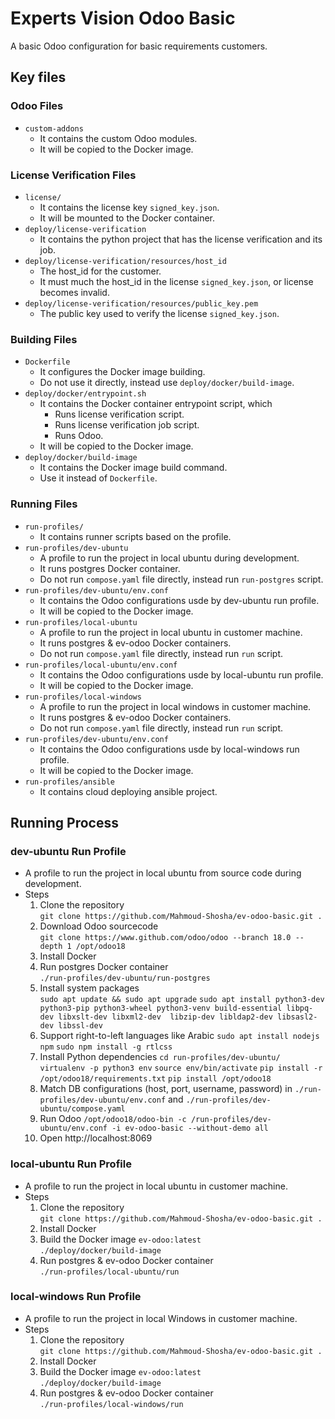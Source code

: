 
# Experts Vision Odoo Basic  
  
A basic Odoo configuration for basic requirements customers.

## Key files

### Odoo Files

- `custom-addons`
  - It contains the custom Odoo modules.
  - It will be copied to the Docker image.

### License Verification Files

- `license/`
  - It contains the license key `signed_key.json`.
  - It will be mounted to the Docker container.
- `deploy/license-verification`
  - It contains the python project that has the license verification and its job.
- `deploy/license-verification/resources/host_id`
  - The host_id for the customer.
  - It must much the host_id in the license `signed_key.json`, or license becomes invalid.
- `deploy/license-verification/resources/public_key.pem`
  - The public key used to verify the license `signed_key.json`.

### Building Files

- `Dockerfile`
  - It configures the Docker image building.
  - Do not use it directly, instead use `deploy/docker/build-image`.
- `deploy/docker/entrypoint.sh`
  - It contains the Docker container entrypoint script, which
    - Runs license verification script.
    - Runs license verification job script.
    - Runs Odoo.
  - It will be copied to the Docker image.
- `deploy/docker/build-image`
  - It contains the Docker image build command.
  - Use it instead of `Dockerfile`.

### Running Files

- `run-profiles/`
  - It contains runner scripts based on the profile.
- `run-profiles/dev-ubuntu`
  - A profile to run the project in local ubuntu during development.
  - It runs postgres Docker container.
  - Do not run `compose.yaml` file directly, instead run `run-postgres` script.
- `run-profiles/dev-ubuntu/env.conf`
  - It contains the Odoo configurations usde by dev-ubuntu run profile.
  - It will be copied to the Docker image.
- `run-profiles/local-ubuntu`
  - A profile to run the project in local ubuntu in customer machine.
  - It runs postgres & ev-odoo Docker containers.
  - Do not run `compose.yaml` file directly, instead run `run` script.
- `run-profiles/local-ubuntu/env.conf`
  - It contains the Odoo configurations usde by local-ubuntu run profile.
  - It will be copied to the Docker image.
- `run-profiles/local-windows`
  - A profile to run the project in local windows in customer machine.
  - It runs postgres & ev-odoo Docker containers.
  - Do not run `compose.yaml` file directly, instead run `run` script.
- `run-profiles/dev-ubuntu/env.conf`
  - It contains the Odoo configurations usde by local-windows run profile.
  - It will be copied to the Docker image.
- `run-profiles/ansible`
  - It contains cloud deploying ansible project.

## Running Process

### dev-ubuntu Run Profile

- A profile to run the project in local ubuntu from source code during development.
- Steps  
  1. Clone the repository  
    ```git clone https://github.com/Mahmoud-Shosha/ev-odoo-basic.git .```
  2. Download Odoo sourcecode  
    ```git clone https://www.github.com/odoo/odoo --branch 18.0 --depth 1 /opt/odoo18```
  3. Install Docker
  4. Run postgres Docker container  
   ```./run-profiles/dev-ubuntu/run-postgres```
  5. Install system packages  
   ```sudo apt update && sudo apt upgrade```
   ```sudo apt install python3-dev python3-pip python3-wheel python3-venv build-essential libpq-dev libxslt-dev libxml2-dev  libzip-dev libldap2-dev libsasl2-dev libssl-dev```
  6. Support right-to-left languages like Arabic
    ```sudo apt install nodejs npm```
    ```sudo npm install -g rtlcss```
  7. Install Python dependencies
    ```cd run-profiles/dev-ubuntu/```
    ```virtualenv -p python3 env```
    ```source env/bin/activate```
    ```pip install -r /opt/odoo18/requirements.txt```
    ```pip install /opt/odoo18```
  8. Match DB configurations (host, port, username, password) in `./run-profiles/dev-ubuntu/env.conf` and `./run-profiles/dev-ubuntu/compose.yaml`
  9. Run Odoo
    ```/opt/odoo18/odoo-bin -c /run-profiles/dev-ubuntu/env.conf -i ev-odoo-basic --without-demo all```
  10. Open http://localhost:8069

### local-ubuntu Run Profile

- A profile to run the project in local ubuntu in customer machine.
- Steps  
  1. Clone the repository  
    ```git clone https://github.com/Mahmoud-Shosha/ev-odoo-basic.git .```
  2. Install Docker
  3. Build the Docker image `ev-odoo:latest`  
    ```./deploy/docker/build-image```
  4. Run postgres & ev-odoo Docker container  
   ```./run-profiles/local-ubuntu/run```

### local-windows Run Profile

- A profile to run the project in local Windows in customer machine.
- Steps  
  1. Clone the repository  
    ```git clone https://github.com/Mahmoud-Shosha/ev-odoo-basic.git .```
  2. Install Docker
  3. Build the Docker image `ev-odoo:latest`  
    ```./deploy/docker/build-image```
  4. Run postgres & ev-odoo Docker container  
   ```./run-profiles/local-windows/run```
